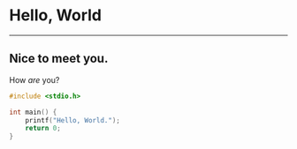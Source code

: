 # Hello, World

---

## Nice to meet you.

How _are_ you?

```c
#include <stdio.h>

int main() {
    printf("Hello, World.");
    return 0;
}
```
